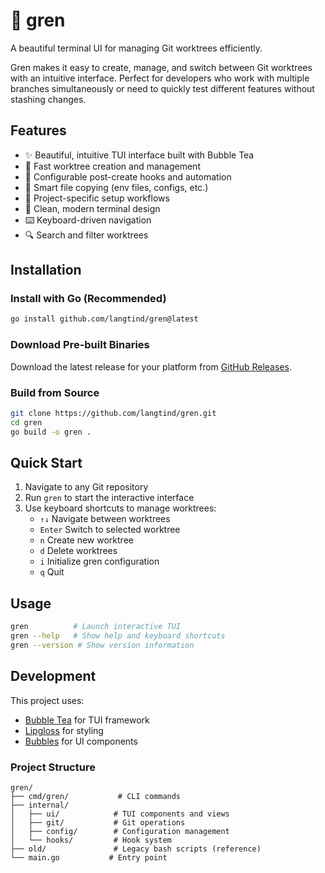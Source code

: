 # 🌿 gren

A beautiful terminal UI for managing Git worktrees efficiently.

Gren makes it easy to create, manage, and switch between Git worktrees with an intuitive interface. Perfect for developers who work with multiple branches simultaneously or need to quickly test different features without stashing changes.

## Features

- ✨ Beautiful, intuitive TUI interface built with Bubble Tea
- 🚀 Fast worktree creation and management
- 🔧 Configurable post-create hooks and automation
- 📁 Smart file copying (env files, configs, etc.)
- 🎯 Project-specific setup workflows
- 🎨 Clean, modern terminal design
- ⌨️ Keyboard-driven navigation
- 🔍 Search and filter worktrees

## Installation

### Install with Go (Recommended)

```bash
go install github.com/langtind/gren@latest
```

### Download Pre-built Binaries

Download the latest release for your platform from [GitHub Releases](https://github.com/langtind/gren/releases).

### Build from Source

```bash
git clone https://github.com/langtind/gren.git
cd gren
go build -o gren .
```

## Quick Start

1. Navigate to any Git repository
2. Run `gren` to start the interactive interface
3. Use keyboard shortcuts to manage worktrees:
   - `↑↓` Navigate between worktrees
   - `Enter` Switch to selected worktree
   - `n` Create new worktree
   - `d` Delete worktrees
   - `i` Initialize gren configuration
   - `q` Quit

## Usage

```bash
gren          # Launch interactive TUI
gren --help   # Show help and keyboard shortcuts
gren --version # Show version information
```

## Development

This project uses:
- [Bubble Tea](https://github.com/charmbracelet/bubbletea) for TUI framework
- [Lipgloss](https://github.com/charmbracelet/lipgloss) for styling
- [Bubbles](https://github.com/charmbracelet/bubbles) for UI components

### Project Structure

```
gren/
├── cmd/gren/           # CLI commands
├── internal/
│   ├── ui/            # TUI components and views
│   ├── git/           # Git operations
│   ├── config/        # Configuration management
│   └── hooks/         # Hook system
├── old/               # Legacy bash scripts (reference)
└── main.go           # Entry point
```